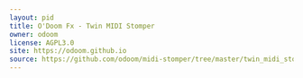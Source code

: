 ```yaml
---
layout: pid
title: O'Doom Fx - Twin MIDI Stomper
owner: odoom
license: AGPL3.0
site: https://odoom.github.io
source: https://github.com/odoom/midi-stomper/tree/master/twin_midi_stomper
---
```

